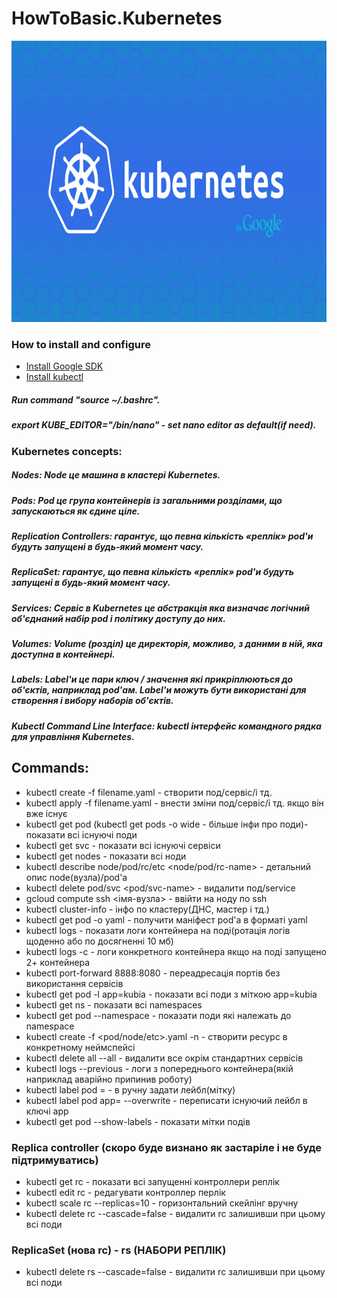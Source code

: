 # HowToBasic.Kubernetes
<p align="center">
  <img width="820" height="450" src="https://github.com/Simp1y/HowToBasic.-Kubernetes/blob/master/img/kubernetes_by_google.jpg">
</p>

### How to install and configure
- [Install Google SDK](https://cloud.google.com/sdk/docs/)
- [Install kubectl](https://kubernetes.io/docs/tasks/tools/install-kubectl/#install-kubectl-on-linux)
##### Run command "source ~/.bashrc".
##### export KUBE_EDITOR="/bin/nano" - set nano editor as default(if need).

### Kubernetes concepts:
##### Nodes: Node це машина в кластері Kubernetes.
##### Pods: Pod це група контейнерів із загальними розділами, що запускаються як єдине ціле.
##### Replication Controllers: гарантує, що певна кількість «реплік» pod'и будуть запущені в будь-який момент часу.
##### ReplicaSet: гарантує, що певна кількість «реплік» pod'и будуть запущені в будь-який момент часу.
##### Services: Сервіс в Kubernetes це абстракція яка визначає логічний об'єднаний набір pod і політику доступу до них.
##### Volumes: Volume (розділ) це директорія, можливо, з даними в ній, яка доступна в контейнері.
##### Labels: Label'и це пари ключ / значення які прикріплюються до об'єктів, наприклад pod'ам. Label'и можуть бути використані для створення і вибору наборів об'єктів.
##### Kubectl Command Line Interface: kubectl інтерфейс командного рядка для управління Kubernetes. 

## Commands:

- kubectl create -f filename.yaml - створити под/сервіс/і тд.
- kubectl apply -f filename.yaml - внести зміни под/сервіс/і тд. якщо він вже існує
- kubectl get pod (kubectl get pods -o wide - більше інфи про поди)- показати всі існуючі поди
- kubectl get svc - показати всі існуючі сервіси
- kubectl get nodes <node-name> - показати всі ноди
- kubectl describe node/pod/rc/etc <node/pod/rc-name> - детальний опис node(вузла)/pod'a
- kubectl delete pod/svc <pod/svc-name> - видалити под/service
- gcloud compute ssh <імя-вузла> - ввійти на ноду по ssh
- kubectl cluster-info - інфо по кластеру(ДНС, мастер і тд.)
- kubectl get pod <pod-name> -o yaml - получити маніфест pod'a в форматі yaml
- kubectl logs <pod-name> - показати логи контейнера на поді(ротація логів щоденно або по досягненні 10 мб)
- kubectl logs <pod-name> -c <container-name> - логи конкретного контейнера якщо на поді запущено 2+ контейнера
- kubectl port-forward <pod-name> 8888:8080 - переадресація портів без використання сервісів
- kubectl get pod -l app=kubia  - показати всі поди з міткою app=kubia
- kubectl get ns - показати всі namespaces
- kubectl get pod --namespace <pod-name> - показати поди які належать до namespace
- kubectl create -f <pod/node/etc>.yaml -n <custom-namespace> - створити ресурс в конкретному неймспейсі
- kubectl delete all --all - видалити все окрім стандартних сервісів 
- kubectl logs <pod-name> --previous - логи з попереднього контейнера(якій наприклад аварійно припинив роботу)
- kubectl label pod <pod-name> <key>=<label> - в ручну задати лейбл(мітку)
- kubectl label pod <pod-name> app=<new-label-name> --overwrite - переписати існуючий лейбл в ключі app
- kubectl get pod --show-labels - показати мітки подів
  
### Replica controller (скоро буде визнано як застаріле і не буде підтримуватись)
- kubectl get rc - показати всі запущенні контроллери реплік
- kubectl edit rc <rc-name> - редагувати контроллер перлік
- kubectl scale rc <rc-name> --replicas=10 - горизонтальний скейлінг вручну
- kubectl delete rc <rc-name> --cascade=false - видалити rc залишивши при цьому всі поди

### ReplicaSet (нова rc) - rs (НАБОРИ РЕПЛІК)
 
- kubectl delete rs <rs-name> --cascade=false - видалити rc залишивши при цьому всі поди

